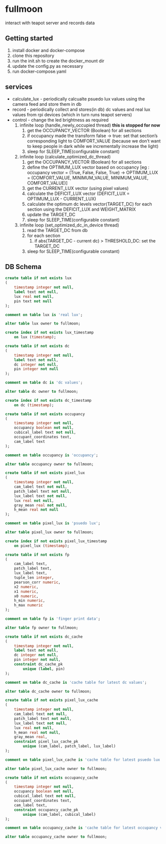 # fullmoon
interact with teapot server and records data

## Getting started
1. install docker and docker-compose
2. clone this repository
3. run the init.sh to create the docker_mount dir
4. update the config.py as necessary
4. run docker-compose.yaml

## services
* calculate_lux - periodically calcualte psuedo lux values using the camera feed and store them in db
* record - periodically collect and stores(in db) dc values and real lux values from rpi devices (which in turn runs teapot servers)
* control - change the led brightness as required
    1. infinite loop (handle_newly_occupied thread) **this is stopped for now**
        1. get the OCCUPANCY_VECTOR (Boolean) for all sections
        2. if occupancy made the transform false -> true: set that section’s corresponding light to COMFORT_VALUE (because we don’t want to keep people in dark while we incrementally increase the light)
        3. sleep for SLEEP_TIME(configurable constant)
    2. infinite loop (calculate_optimized_dc_thread)
        1. get the OCCUPANCY_VECTOR (Boolean) for all sections
        2. define the OPTIMUM_LUX vector based on occupancy [eg : occupancy vector = (True, False, False, True) -> OPTIMUM_LUX = (COMFORT_VALUE, MINIMUM_VALUE, MINIMUM_VALUE, COMFORT_VALUE)]
        3. get the CURRENT_LUX vector (using pixel values)
        4. calculate the DEFICIT_LUX vector (DEFICIT_LUX = OPTIMUM_LUX - CURRENT_LUX)
        5. calculate the optimum dc levels vector(TARGET_DC) for each section using the DEFICIT_LUX and WEIGHT_MATRIX
        6. update the TARGET_DC
        7. sleep for SLEEP_TIME(configurable constant)
    3. infinite loop (set_optimized_dc_in_device thread)
        1. read the TARGET_DC from db
        2. for each section 
            1. if abs(TARGET_DC - current dc) > THRESHOLD_DC: set the TARGET_DC
        3. sleep for SLEEP_TIME(configurable constant)
        
## DB Schema
```sql
create table if not exists lux
(
	timestamp integer not null,
	label text not null,
	lux real not null,
	pin text not null
);

comment on table lux is 'real lux';

alter table lux owner to fullmoon;

create index if not exists lux_timestamp
	on lux (timestamp);

create table if not exists dc
(
	timestamp integer not null,
	label text not null,
	dc integer not null,
	pin integer not null
);

comment on table dc is 'dc values';

alter table dc owner to fullmoon;

create index if not exists dc_timestamp
	on dc (timestamp);

create table if not exists occupancy
(
	timestamp integer not null,
	occupancy boolean not null,
	cubical_label text not null,
	occupant_coordinates text,
	cam_label text
);

comment on table occupancy is 'occupancy';

alter table occupancy owner to fullmoon;

create table if not exists pixel_lux
(
	timestamp integer not null,
	cam_label text not null,
	patch_label text not null,
	lux_label text not null,
	lux real not null,
	gray_mean real not null,
	h_mean real not null
);

comment on table pixel_lux is 'psuedo lux';

alter table pixel_lux owner to fullmoon;

create index if not exists pixel_lux_timestamp
	on pixel_lux (timestamp);

create table if not exists fp
(
	cam_label text,
	patch_label text,
	lux_label text,
	tuple_len integer,
	pearson_corr numeric,
	x2 numeric,
	x1 numeric,
	x0 numeric,
	h_min numeric,
	h_max numeric
);

comment on table fp is 'finger print data';

alter table fp owner to fullmoon;

create table if not exists dc_cache
(
	timestamp integer not null,
	label text not null,
	dc integer not null,
	pin integer not null,
	constraint dc_cache_pk
		unique (label, pin)
);

comment on table dc_cache is 'cache table for latest dc values';

alter table dc_cache owner to fullmoon;

create table if not exists pixel_lux_cache
(
	timestamp integer not null,
	cam_label text not null,
	patch_label text not null,
	lux_label text not null,
	lux real not null,
	h_mean real not null,
	gray_mean real,
	constraint pixel_lux_cache_pk
		unique (cam_label, patch_label, lux_label)
);

comment on table pixel_lux_cache is 'cache table for latest psuedo lux values';

alter table pixel_lux_cache owner to fullmoon;

create table if not exists occupancy_cache
(
	timestamp integer not null,
	occupancy boolean not null,
	cubical_label text not null,
	occupant_coordinates text,
	cam_label text,
	constraint occupancy_cache_pk
		unique (cam_label, cubical_label)
);

comment on table occupancy_cache is 'cache table for latest occupancy values';

alter table occupancy_cache owner to fullmoon;


```


